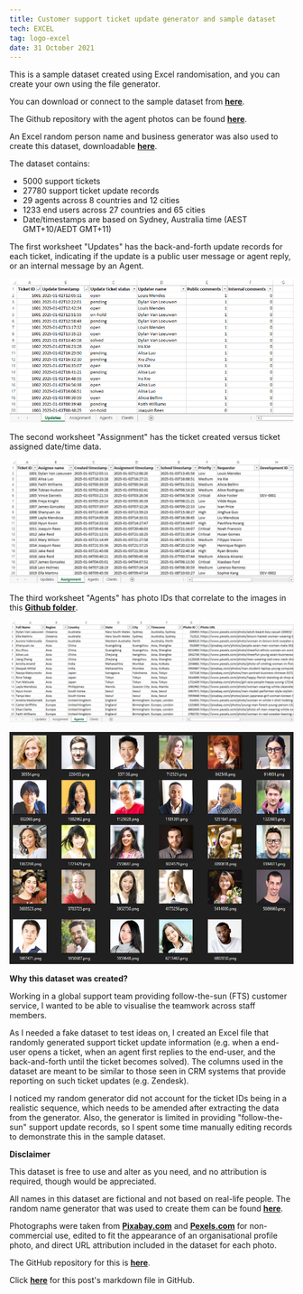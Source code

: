 ```yaml
---
title: Customer support ticket update generator and sample dataset
tech: EXCEL
tag: logo-excel
date: 31 October 2021
---
```


This is a sample dataset created using Excel randomisation, and you can create your own using the file generator.

You can download or connect to the sample dataset from **[here](https://github.com/datamesse/data-visualisation-datasets/blob/main/Support%20ticket%20updates/Support%20ticket%20updates.xlsx?raw=true)**.

The Github repository with the agent photos can be found **[here](https://github.com/datamesse/data-visualisation-datasets/tree/main/Support%20ticket%20updates/agents)**.

An Excel random person name and business generator was also used to create this dataset, downloadable **[here](https://github.com/datamesse/data-visualisation-datasets/blob/main/Support%20ticket%20updates/Random%20name%20and%20business%20generator.xlsx?raw=true)**.

The dataset contains:
 - 5000 support tickets
 - 27780 support ticket update records
 - 29 agents across 8 countries and 12 cities
 - 1233 end users across 27 countries and 65 cities
 - Date/timestamps are based on Sydney, Australia time (AEST GMT+10/AEDT GMT+11)

The first worksheet "Updates" has the back-and-forth update records for each ticket, indicating if the update is a public user message or agent reply, or an internal message by an Agent.

![Support ticket updates](https://raw.githubusercontent.com/datamesse/datamesse.github.io/main/src/assets-blog/2021-10-31--01.png?raw=true)

The second worksheet "Assignment" has the ticket created versus ticket assigned date/time data.

![Support ticket assignments](https://raw.githubusercontent.com/datamesse/datamesse.github.io/main/src/assets-blog/2021-10-31--02.png?raw=true)

The third worksheet "Agents" has photo IDs that correlate to the images in this **[Github folder](https://github.com/datamesse/data-visualisation-datasets/tree/main/Support%20ticket%20updates/agents)**.

![Support ticket agents](https://raw.githubusercontent.com/datamesse/datamesse.github.io/main/src/assets-blog/2021-10-31--03.png?raw=true)

![Support ticket agent photos](https://raw.githubusercontent.com/datamesse/datamesse.github.io/main/src/assets-blog/2021-10-31--04.png?raw=true)


**Why this dataset was created?**

Working in a global support team providing follow-the-sun (FTS) customer service, I wanted to be able to visualise the teamwork across staff members.

As I needed a fake dataset to test ideas on, I created an Excel file that randomly generated support ticket update information (e.g. when a end-user opens a ticket, when an agent first replies to the end-user, and the back-and-forth until the ticket becomes solved). The columns used in the dataset are meant to be similar to those seen in CRM systems that provide reporting on such ticket updates (e.g. Zendesk).

I noticed my random generator did not account for the ticket IDs being in a realistic sequence, which needs to be amended after extracting the data from the generator. Also, the generator is limited in providing "follow-the-sun" support update records, so I spent some time manually editing records to demonstrate this in the sample dataset.


**Disclaimer**

This dataset is free to use and alter as you need, and no attribution is required, though would be appreciated.

All names in this dataset are fictional and not based on real-life people. The random name generator that was used to create them can be found **[here](https://github.com/datamesse/excel-support-ticket-update-generator/blob/main/Random_name_and_business_generator.xlsx?raw=true)**.

Photographs were taken from **[Pixabay.com](https://pixabay.com/service/license/)** and **[Pexels.com](https://www.pexels.com/license/)** for non-commercial use, edited to fit the appearance of an organisational profile photo, and direct URL attribution included in the dataset for each photo.

The GitHub repository for this is **[here](https://github.com/datamesse/data-visualisation-datasets/tree/main/Support%20ticket%20updates)**.

Click **[here](https://github.com/datamesse/datamesse.github.io/blob/main/src/posts/2021-10-31.md)** for this post's markdown file in GitHub.